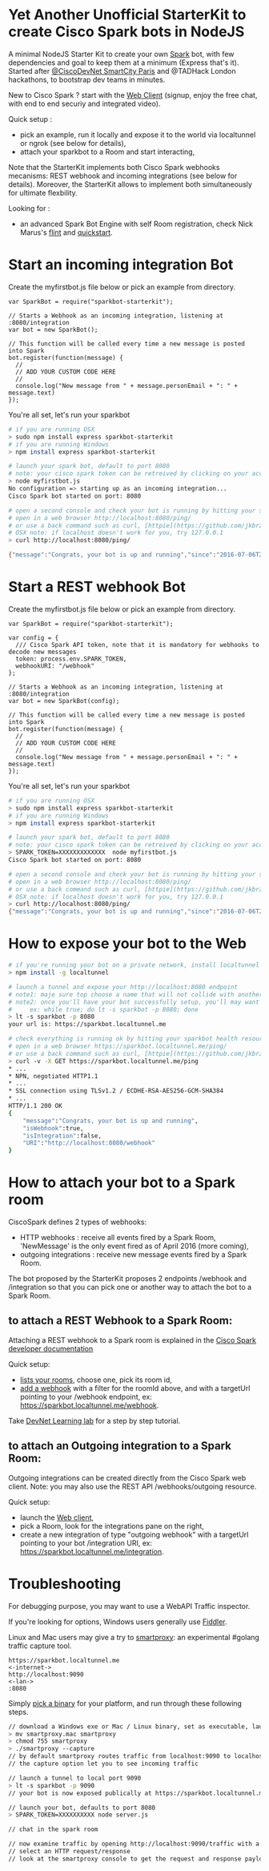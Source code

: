# Yet Another Unofficial StarterKit to create Cisco Spark bots in NodeJS

A minimal NodeJS Starter Kit to create your own [Spark](https://ciscospark.com/) bot, with few dependencies and goal to keep them at a minimum (Express that's it). 
Started after [@CiscoDevNet SmartCity Paris](https://twitter.com/hashtag/devnethackathon) and @TADHack London hackathons, to bootstrap dev teams in minutes.

New to Cisco Spark ?
start with the [Web Client](https://web.ciscospark.com/) (signup, enjoy the free chat, with end to end securiy and integrated video).

Quick setup :
- pick an example, run it locally and expose it to the world via localtunnel or ngrok (see below for details),
- attach your sparkbot to a Room and start interacting,

Note that the StarterKit implements both Cisco Spark webhooks mecanisms: REST webhook and incoming integrations (see below for details). 
Moreover, the StarterKit allows to implement both simultaneously for ultimate flexbility.

Looking for :
- an advanced Spark Bot Engine with self Room registration, check Nick Marus's [flint](https://github.com/nmarus/flint) and [quickstart](https://github.com/nmarus/flint/blob/master/quickstart/README.md).


# Start an incoming integration Bot

Create the myfirstbot.js file below or pick an example from directory.

``` nodejs
var SparkBot = require("sparkbot-starterkit");

// Starts a Webhook as an incoming integration, listening at :8080/integration
var bot = new SparkBot();

// This function will be called every time a new message is posted into Spark 
bot.register(function(message) {
  //
  // ADD YOUR CUSTOM CODE HERE
  //
  console.log("New message from " + message.personEmail + ": " + message.text)
});
```

You're all set, let's run your sparkbot 

``` bash
# if you are running OSX 
> sudo npm install express sparkbot-starterkit
# if you are running Windows
> npm install express sparkbot-starterkit

# launch your spark bot, default to port 8080
# note: your cisco spark token can be retreived by clicking on your account picture (upper right corner of the [developer documentation](https://developer.ciscospark.com/getting-started.htm))
> node myfirstbot.js
No configuration => starting up as an incoming integration...
Cisco Spark bot started on port: 8080

# open a second console and check your bot is running by hitting your sparkbot health resource:
# open in a web browser http://localhost:8080/ping/ 
# or use a back command such as curl, [httpie](https://github.com/jkbrzt/httpie), or [bat](https://github.com/astaxie/bat)
# OSX note: if localhost doesn't work for you, try 127.0.0.1
> curl http://localhost:8080/ping/

{"message":"Congrats, your bot is up and running","since":"2016-07-06T23:20:50.296Z","integrationURI":"/integration","webhookURI":null}

```


# Start a REST webhook Bot

Create the myfirstbot.js file below or pick an example from directory.

``` nodejs
var SparkBot = require("sparkbot-starterkit");

var config = {
  /// Cisco Spark API token, note that it is mandatory for webhooks to decode new messages
  token: process.env.SPARK_TOKEN,
  webhookURI: "/webhook"
};

// Starts a Webhook as an incoming integration, listening at :8080/integration
var bot = new SparkBot(config);

// This function will be called every time a new message is posted into Spark 
bot.register(function(message) {
  //
  // ADD YOUR CUSTOM CODE HERE
  //
  console.log("New message from " + message.personEmail + ": " + message.text)
});
```

You're all set, let's run your sparkbot 

``` bash
# if you are running OSX 
> sudo npm install express sparkbot-starterkit
# if you are running Windows
> npm install express sparkbot-starterkit

# launch your spark bot, default to port 8080
# note: your cisco spark token can be retreived by clicking on your account picture (upper right corner of the [developer documentation](https://developer.ciscospark.com/getting-started.htm))
> SPARK_TOKEN=XXXXXXXXXXXXX  node myfirstbot.js
Cisco Spark bot started on port: 8080

# open a second console and check your bot is running by hitting your sparkbot health resource:
# open in a web browser http://localhost:8080/ping/ 
# or use a back command such as curl, [httpie](https://github.com/jkbrzt/httpie), or [bat](https://github.com/astaxie/bat)
# OSX note: if localhost doesn't work for you, try 127.0.0.1
> curl http://localhost:8080/ping/
{"message":"Congrats, your bot is up and running","since":"2016-07-06T23:33:15.535Z","integrationURI":null,"webhookURI":"/webhook"}

```


# How to expose your bot to the Web

``` bash
# if you're running your bot on a private network, install localtunnel
> npm install -g localtunnel

# launch a tunnel and expose your http://localhost:8080 endpoint
# note1: maje sure top choose a name that will not collide with another bot developer !
# note2: once you'll have your bot successfully setup, you'll may want to run localtunnel forever:
#     ex: while true; do lt -s sparkbot -p 8080; done
> lt -s sparkbot -p 8080
your url is: https://sparkbot.localtunnel.me

# check everything is running ok by hitting your sparkbot health resource
# open in a web browser https://sparkbot.localtunnel.me/ping/ 
# or use a back command such as curl, [httpie](https://github.com/jkbrzt/httpie), or [bat](https://github.com/astaxie/bat)
> curl -v -X GET https://sparkbot.localtunnel.me/ping
* ...
* NPN, negotiated HTTP1.1
* ...
* SSL connection using TLSv1.2 / ECDHE-RSA-AES256-GCM-SHA384
* ...
HTTP/1.1 200 OK
{
    "message":"Congrats, your bot is up and running",
    "isWebhook":true,
    "isIntegration":false,
    "URI":"http://localhost:8080/webhook"
}
```

# How to attach your bot to a Spark room

CiscoSpark defines 2 types of webhooks:

- HTTP webhooks : receive all events fired by a Spark Room, 'NewMessage' is the only event fired as of April 2016 (more coming),
- outgoing integrations : receive new message events fired by a Spark Room.

The bot proposed by the StarterKit proposes 2 endpoints /webhook and /integration so that you can pick one or another way to attach the bot to a Spark Room.


## to attach a REST Webhook to a Spark Room:

Attaching a REST webhook to a Spark room is explained in the [Cisco Spark developer documentation](https://developer.ciscospark.com/webhooks-explained.html)

Quick setup:
- [lists your rooms](https://developer.ciscospark.com/endpoint-rooms-get.html), choose one, pick its room id,
- [add a webhook](https://developer.ciscospark.com/endpoint-webhooks-post.html) with a filter for the roomId above, and with a targetUrl pointing to your /webhook endpoint, ex: https://sparkbot.localtunnel.me/webhook.

Take [DevNet Learning lab](https://learninglabs.cisco.com/lab/collab-sparkwebhook/step/1) for a step by step tutorial.


## to attach an Outgoing integration to a Spark Room:

Outgoing integrations can be created directly from the Cisco Spark web client.
Note: you may also use the REST API /webhooks/outgoing resource.

Quick setup:
- launch the [Web client](https://web.ciscospark.com),
- pick a Room, look for the integrations pane on the right,
- create a new integration of type "outgoing webhook" with a targetUrl pointing to your bot /integration URI, ex: https://sparkbot.localtunnel.me/integration.


# Troubleshooting

For debugging purpose, you may want to use a WebAPI Traffic inspector.

If you're looking for options, Windows users generally use [Fiddler](https://www.telerik.com/download/fiddler).

Linux and Mac users may give a try to [smartproxy](https://github.com/ObjectIsAdvantag/smartproxy): an experimental #golang traffic capture tool.

``` text
https://sparkbot.localtunnel.me
<-internet->
http://localhost:9090
<-lan->
:8080
```

Simply [pick a binary](https://github.com/ObjectIsAdvantag/smartproxy/releases/tag/v0.4) for your platform, and run through these following steps.

``` bash
// download a Windows exe or Mac / Linux binary, set as executable, launch
> mv smartproxy.mac smartproxy
> chmod 755 smartproxy
> ./smartproxy --capture
// by default smartproxy routes traffic from localhost:9090 to localhost:8080
// the capture option let you to see incoming traffic

// launch a tunnel to local port 9090
> lt -s sparkbot -p 9090
// your bot is now exposed publically at https://sparkbot.localtunnel.me/

// launch your bot, defaults to port 8080
> SPARK_TOKEN=XXXXXXXXXX node server.js

// chat in the spark room

// now examine traffic by opening http://localhost:9090/traffic with a web browser
// select an HTTP request/response
// look at the smartproxy console to get the request and response payloads
```

